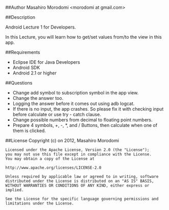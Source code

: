 ##Author
Masahiro Morodomi &lt;morodomi at gmail.com&gt;

##Description

Android Lecture 1 for Developers.

In this Lecture, you will learn how to get/set values from/to the view in this app.

##Requirements
 * Eclipse IDE for Java Developers
 * Android SDK
 * Android 2.1 or higher

##Questions
 * Change add symbol to subscription symbol in the app view.
 * Change the answer too.
 * Logging the answer before it comes out using adb logcat.
 * If there is no input, the app crashes. So please fix it with checking input before calculate or use try - catch clause.
 * Change possible numbers from decimal to floating point numbers.
 * Prepare 4 symbols, +, -, *, and / Buttons, then calculate when one of them is clicked.

##License
    Copyright (c) on 2012, Masahiro Morodomi

    Licensed under the Apache License, Version 2.0 (the "License");
    you may not use this file except in compliance with the License.
    You may obtain a copy of the License at

    http://www.apache.org/licenses/LICENSE-2.0

    Unless required by applicable law or agreed to in writing, software
    distributed under the License is distributed on an "AS IS" BASIS,
    WITHOUT WARRANTIES OR CONDITIONS OF ANY KIND, either express or
    implied.

    See the License for the specific language governing permissions and
    limitations under the License.